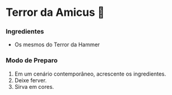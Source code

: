 # Terror da Amicus :rat:

### Ingredientes

- Os mesmos do Terror da Hammer

### Modo de Preparo

1. Em um cenário contemporâneo, acrescente os ingredientes.
2. Deixe ferver.
3. Sirva em cores.

